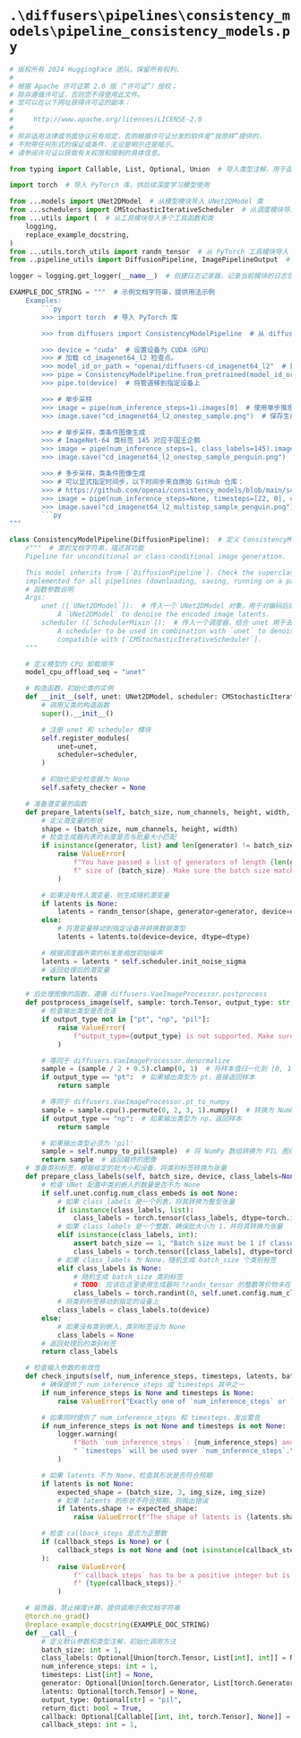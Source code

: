 # `.\diffusers\pipelines\consistency_models\pipeline_consistency_models.py`

```py
# 版权所有 2024 HuggingFace 团队。保留所有权利。
#
# 根据 Apache 许可证第 2.0 版（“许可证”）授权；
# 除非遵循许可证，否则您不得使用此文件。
# 您可以在以下网址获得许可证的副本：
#
#     http://www.apache.org/licenses/LICENSE-2.0
#
# 除非适用法律或书面协议另有规定，否则根据许可证分发的软件是“按原样”提供的，
# 不附带任何形式的保证或条件，无论是明示还是暗示。
# 请参阅许可证以获取有关权限和限制的具体信息。

from typing import Callable, List, Optional, Union  # 导入类型注解，用于函数签名和变量类型标注

import torch  # 导入 PyTorch 库，供后续深度学习模型使用

from ...models import UNet2DModel  # 从模型模块导入 UNet2DModel 类
from ...schedulers import CMStochasticIterativeScheduler  # 从调度模块导入 CMStochasticIterativeScheduler 类
from ...utils import (  # 从工具模块导入多个工具函数和类
    logging,
    replace_example_docstring,
)
from ...utils.torch_utils import randn_tensor  # 从 PyTorch 工具模块导入 randn_tensor 函数
from ..pipeline_utils import DiffusionPipeline, ImagePipelineOutput  # 从管道工具模块导入 DiffusionPipeline 和 ImagePipelineOutput 类

logger = logging.get_logger(__name__)  # 创建日志记录器，记录当前模块的日志信息

EXAMPLE_DOC_STRING = """  # 示例文档字符串，提供用法示例
    Examples:
        ```py
        >>> import torch  # 导入 PyTorch 库

        >>> from diffusers import ConsistencyModelPipeline  # 从 diffusers 导入 ConsistencyModelPipeline 类

        >>> device = "cuda"  # 设置设备为 CUDA（GPU）
        >>> # 加载 cd_imagenet64_l2 检查点。
        >>> model_id_or_path = "openai/diffusers-cd_imagenet64_l2"  # 指定模型 ID 或路径
        >>> pipe = ConsistencyModelPipeline.from_pretrained(model_id_or_path, torch_dtype=torch.float16)  # 从预训练模型加载管道
        >>> pipe.to(device)  # 将管道移到指定设备上

        >>> # 单步采样
        >>> image = pipe(num_inference_steps=1).images[0]  # 使用单步推理生成图像
        >>> image.save("cd_imagenet64_l2_onestep_sample.png")  # 保存生成的图像

        >>> # 单步采样，类条件图像生成
        >>> # ImageNet-64 类标签 145 对应于国王企鹅
        >>> image = pipe(num_inference_steps=1, class_labels=145).images[0]  # 生成特定类的图像
        >>> image.save("cd_imagenet64_l2_onestep_sample_penguin.png")  # 保存生成的图像

        >>> # 多步采样，类条件图像生成
        >>> # 可以显式指定时间步，以下时间步来自原始 GitHub 仓库：
        >>> # https://github.com/openai/consistency_models/blob/main/scripts/launch.sh#L77
        >>> image = pipe(num_inference_steps=None, timesteps=[22, 0], class_labels=145).images[0]  # 生成特定类的多步图像
        >>> image.save("cd_imagenet64_l2_multistep_sample_penguin.png")  # 保存生成的图像
        ```py
"""

class ConsistencyModelPipeline(DiffusionPipeline):  # 定义 ConsistencyModelPipeline 类，继承自 DiffusionPipeline
    r"""  # 类的文档字符串，描述其功能
    Pipeline for unconditional or class-conditional image generation.  # 描述此管道用于无条件或类条件图像生成

    This model inherits from [`DiffusionPipeline`]. Check the superclass documentation for the generic methods  # 说明此模型继承自 DiffusionPipeline，并建议查看超类文档以了解通用方法
    implemented for all pipelines (downloading, saving, running on a particular device, etc.).  # 说明所实现的方法，包括下载、保存和在特定设备上运行等
    # 函数参数说明
    Args:
        unet ([`UNet2DModel`]):  # 传入一个 UNet2DModel 对象，用于对编码后的图像潜变量去噪。
            A `UNet2DModel` to denoise the encoded image latents.
        scheduler ([`SchedulerMixin`]):  # 传入一个调度器，结合 unet 用于去噪，当前仅与 CMStochasticIterativeScheduler 兼容。
            A scheduler to be used in combination with `unet` to denoise the encoded image latents. Currently only
            compatible with [`CMStochasticIterativeScheduler`].
    """

    # 定义模型的 CPU 卸载顺序
    model_cpu_offload_seq = "unet"

    # 构造函数，初始化类的实例
    def __init__(self, unet: UNet2DModel, scheduler: CMStochasticIterativeScheduler) -> None:
        # 调用父类的构造函数
        super().__init__()

        # 注册 unet 和 scheduler 模块
        self.register_modules(
            unet=unet,
            scheduler=scheduler,
        )

        # 初始化安全检查器为 None
        self.safety_checker = None

    # 准备潜变量的函数
    def prepare_latents(self, batch_size, num_channels, height, width, dtype, device, generator, latents=None):
        # 定义潜变量的形状
        shape = (batch_size, num_channels, height, width)
        # 检查生成器列表的长度是否与批量大小匹配
        if isinstance(generator, list) and len(generator) != batch_size:
            raise ValueError(
                f"You have passed a list of generators of length {len(generator)}, but requested an effective batch"
                f" size of {batch_size}. Make sure the batch size matches the length of the generators."
            )

        # 如果没有传入潜变量，则生成随机潜变量
        if latents is None:
            latents = randn_tensor(shape, generator=generator, device=device, dtype=dtype)
        else:
            # 将潜变量移动到指定设备并转换数据类型
            latents = latents.to(device=device, dtype=dtype)

        # 根据调度器所需的标准差缩放初始噪声
        latents = latents * self.scheduler.init_noise_sigma
        # 返回处理后的潜变量
        return latents

    # 后处理图像的函数，遵循 diffusers.VaeImageProcessor.postprocess
    def postprocess_image(self, sample: torch.Tensor, output_type: str = "pil"):
        # 检查输出类型是否合法
        if output_type not in ["pt", "np", "pil"]:
            raise ValueError(
                f"output_type={output_type} is not supported. Make sure to choose one of ['pt', 'np', or 'pil']"
            )

        # 等同于 diffusers.VaeImageProcessor.denormalize
        sample = (sample / 2 + 0.5).clamp(0, 1)  # 将样本值归一化到 [0, 1] 范围内
        if output_type == "pt":  # 如果输出类型为 pt，直接返回样本
            return sample

        # 等同于 diffusers.VaeImageProcessor.pt_to_numpy
        sample = sample.cpu().permute(0, 2, 3, 1).numpy()  # 转换为 NumPy 数组
        if output_type == "np":  # 如果输出类型为 np，返回样本
            return sample

        # 如果输出类型必须为 'pil'
        sample = self.numpy_to_pil(sample)  # 将 NumPy 数组转换为 PIL 图像
        return sample  # 返回最终的图像
    # 准备类别标签，根据给定的批大小和设备，将类别标签转换为张量
    def prepare_class_labels(self, batch_size, device, class_labels=None):
        # 检查 UNet 配置中类别嵌入的数量是否不为 None
        if self.unet.config.num_class_embeds is not None:
            # 如果 class_labels 是一个列表，将其转换为整型张量
            if isinstance(class_labels, list):
                class_labels = torch.tensor(class_labels, dtype=torch.int)
            # 如果 class_labels 是一个整数，确保批大小为 1，并将其转换为张量
            elif isinstance(class_labels, int):
                assert batch_size == 1, "Batch size must be 1 if classes is an int"
                class_labels = torch.tensor([class_labels], dtype=torch.int)
            # 如果 class_labels 为 None，随机生成 batch_size 个类别标签
            elif class_labels is None:
                # 随机生成 batch_size 类别标签
                # TODO: 应该在这里使用生成器吗？randn_tensor 的整数等价物未在 ...utils 中公开
                class_labels = torch.randint(0, self.unet.config.num_class_embeds, size=(batch_size,))
            # 将类别标签移动到指定的设备上
            class_labels = class_labels.to(device)
        else:
            # 如果没有类别嵌入，类别标签设为 None
            class_labels = None
        # 返回处理后的类别标签
        return class_labels

    # 检查输入参数的有效性
    def check_inputs(self, num_inference_steps, timesteps, latents, batch_size, img_size, callback_steps):
        # 确保提供了 num_inference_steps 或 timesteps 其中之一
        if num_inference_steps is None and timesteps is None:
            raise ValueError("Exactly one of `num_inference_steps` or `timesteps` must be supplied.")

        # 如果同时提供了 num_inference_steps 和 timesteps，发出警告
        if num_inference_steps is not None and timesteps is not None:
            logger.warning(
                f"Both `num_inference_steps`: {num_inference_steps} and `timesteps`: {timesteps} are supplied;"
                " `timesteps` will be used over `num_inference_steps`."
            )

        # 如果 latents 不为 None，检查其形状是否符合预期
        if latents is not None:
            expected_shape = (batch_size, 3, img_size, img_size)
            # 如果 latents 的形状不符合预期，则抛出错误
            if latents.shape != expected_shape:
                raise ValueError(f"The shape of latents is {latents.shape} but is expected to be {expected_shape}.")

        # 检查 callback_steps 是否为正整数
        if (callback_steps is None) or (
            callback_steps is not None and (not isinstance(callback_steps, int) or callback_steps <= 0)
        ):
            raise ValueError(
                f"`callback_steps` has to be a positive integer but is {callback_steps} of type"
                f" {type(callback_steps)}."
            )

    # 装饰器，禁止梯度计算，提供调用示例文档字符串
    @torch.no_grad()
    @replace_example_docstring(EXAMPLE_DOC_STRING)
    def __call__(
        # 定义默认参数和类型注解，初始化调用方法
        batch_size: int = 1,
        class_labels: Optional[Union[torch.Tensor, List[int], int]] = None,
        num_inference_steps: int = 1,
        timesteps: List[int] = None,
        generator: Optional[Union[torch.Generator, List[torch.Generator]]] = None,
        latents: Optional[torch.Tensor] = None,
        output_type: Optional[str] = "pil",
        return_dict: bool = True,
        callback: Optional[Callable[[int, int, torch.Tensor], None]] = None,
        callback_steps: int = 1,
```